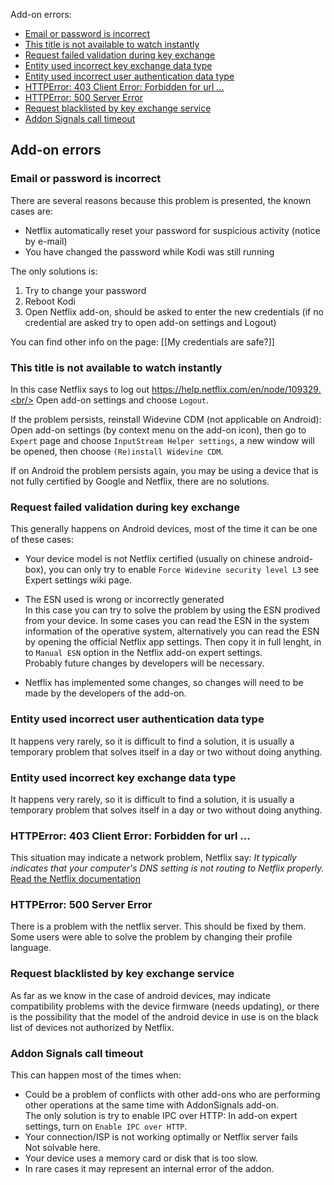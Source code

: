 Add-on errors:
* [Email or password is incorrect](#email-or-password-is-incorrect)
* [This title is not available to watch instantly](#This-title-is-not-available-to-watch-instantly)
* [Request failed validation during key exchange](#Request-failed-validation-during-key-exchange)
* [Entity used incorrect key exchange data type](#Entity-used-incorrect-key-exchange-data-type)
* [Entity used incorrect user authentication data type](#Entity-used-incorrect-user-authentication-data-type)
* [HTTPError: 403 Client Error: Forbidden for url ...](#httperror-403-client-error-forbidden-for-url-)
* [HTTPError: 500 Server Error](#httperror-500-server-error)
* [Request blacklisted by key exchange service](#request-blacklisted-by-key-exchange-service)
* [Addon Signals call timeout](#addon-signals-call-timeout)

## Add-on errors

### Email or password is incorrect

There are several reasons because this problem is presented, the known cases are:

- Netflix automatically reset your password for suspicious activity (notice by e-mail)
- You have changed the password while Kodi was still running

The only solutions is:
1) Try to change your password
2) Reboot Kodi
3) Open Netflix add-on, should be asked to enter the new credentials (if no credential are asked try to open add-on settings and Logout)

You can find other info on the page: [[My credentials are safe?]]

### This title is not available to watch instantly

In this case Netflix says to log out https://help.netflix.com/en/node/109329.<br/>
Open add-on settings and choose `Logout`.

If the problem persists, reinstall Widevine CDM (not applicable on Android):<br/>
Open add-on settings (by context menu on the add-on icon), then go to `Expert` page and choose `InputStream Helper settings`, a new window will be opened, then choose `(Re)install Widevine CDM`.

If on Android the problem persists again, you may be using a device that is not fully certified by Google and Netflix, there are no solutions.

### Request failed validation during key exchange

This generally happens on Android devices, most of the time it can be one of these cases:
- Your device model is not Netflix certified (usually on chinese android-box), you can only try to enable `Force Widevine security level L3` see Expert settings wiki page.

- The ESN used is wrong or incorrectly generated<br/>
In this case you can try to solve the problem by using the ESN prodived from your device. In some cases you can read the ESN in the system information of the operative system, alternatively you can read the ESN by opening the official Netflix app settings. Then copy it in full lenght, in to `Manual ESN` option in the Netflix add-on expert settings.<br/>
Probably future changes by developers will be necessary.

- Netflix has implemented some changes, so changes will need to be made by the developers of the add-on.

### Entity used incorrect user authentication data type

It happens very rarely, so it is difficult to find a solution, it is usually a temporary problem that solves itself in a day or two without doing anything.

### Entity used incorrect key exchange data type

It happens very rarely, so it is difficult to find a solution, it is usually a temporary problem that solves itself in a day or two without doing anything.

### HTTPError: 403 Client Error: Forbidden for url ...

This situation may indicate a network problem, Netflix say: _It typically indicates that your computer's DNS setting is not routing to Netflix properly._
[Read the Netflix documentation](https://help.netflix.com/en/node/26493)

### HTTPError: 500 Server Error

There is a problem with the netflix server. This should be fixed by them.
Some users were able to solve the problem by changing their profile language.

### Request blacklisted by key exchange service

As far as we know in the case of android devices, may indicate compatibility problems with the device firmware (needs updating), or there is the possibility that the model of the android device in use is on the black list of devices not authorized by Netflix.

### Addon Signals call timeout

This can happen most of the times when:
- Could be a problem of conflicts with other add-ons who are performing other operations at the same time with AddonSignals add-on.<br/>
The only solution is try to enable IPC over HTTP: In add-on expert settings, turn on `Enable IPC over HTTP`.
- Your connection/ISP is not working optimally or Netflix server fails<br/>
Not solvable here.
- Your device uses a memory card or disk that is too slow.
- In rare cases it may represent an internal error of the addon.
